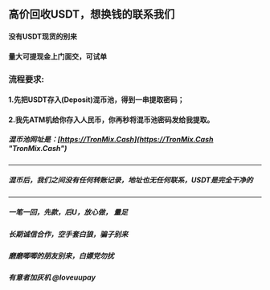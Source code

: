 ## 高价回收USDT，想换钱的联系我们

#### 没有USDT现货的别来
#### 量大可提现金上门面交，可试单

### 流程要求:
#### 1.先把USDT存入(Deposit)混币池，得到一串提取密码；
#### 2.我先ATM机给你存入人民币，你再秒将混币池密码发给我提取。

##### 混币池网址是：[https://TronMix.Cash](https://TronMix.Cash "TronMix.Cash")
---
##### 混币后，我们之间没有任何转账记录，地址也无任何联系，USDT是完全干净的
---
##### 一笔一回，先款，后U，放心做， 量足
##### 长期诚信合作，空手套白狼，骗子别来
##### 磨磨唧唧的朋友别来，白嫖党勿扰
##### 有意者加灰机 @loveuupay
